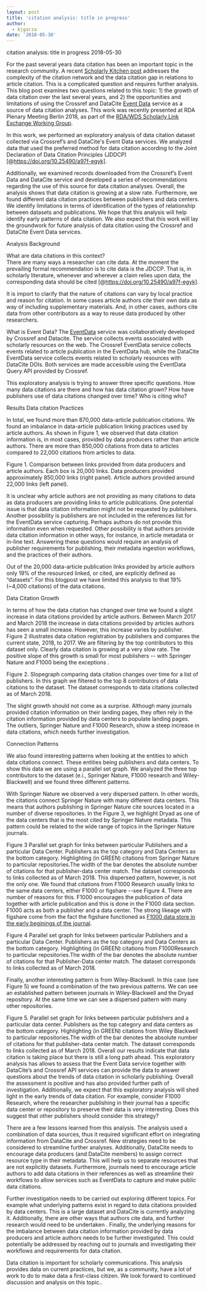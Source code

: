 ```yaml
---
layout: post
title: 'citation analysis: title in progress'
author:
  - kjgarza
date: '2018-05-30'
---
```

citation analysis: title in progress
2018-05-30

For the past several years data citation has been an important topic in the research community. A recent [Scholarly Kitchen post](https://scholarlykitchen.sspnet.org/2018/05/28/whats-up-with-data-citations/) addresses the complexity of the citation network and the data citation gap in relations to article citation.  This is a complicated question and requires further analysis. This blog post examines two questions related to this topic: 1) the growth of data citation over the last several years, and 2) the opportunities and limitations of using the Crossref and DataCite [Event Data](https://www.crossref.org/services/event-data/) service as a source of data citation analyses. This work was recently presented at RDA Plenary Meeting Berlin 2018, as part of the  [RDA/WDS Scholarly Link Exchange Working Group](http://www.scholix.org/). 

In this work, we performed an exploratory analysis of data citation dataset collected via Crossref’s and DataCite's Event Data services. We analyzed data that used the preferred method for data citation according to the Joint Declaration of Data Citation Principles (JDDCP) [@https://doi.org/10.25490/a97f-egyk]. 

Additionally, we examined records downloaded from the Crossref’s Event Data and DataCite service and developed a series of recommendations regarding the use of this source for data citation analyses. Overall, the analysis shows that data citation is growing at a slow rate. Furthermore, we found different data citation practices between publishers and data centers. We identify limitations in terms of identification of the types of relationship between datasets and publications. We hope  that this analysis will help identify early patterns of data citation. We also expect that this work will lay the groundwork for future analysis of data citation using the Crossref and DataCite Event Data services.

Analysis Background

What are data citations in this context?  
There are many ways a researcher can cite data. At the moment the prevailing formal recommendation is to cite data is the JDCCP. That is, in scholarly literature, whenever and wherever a claim relies upon data, the corresponding data should be cited [@https://doi.org/10.25490/a97f-egyk]. 

It is import to clarify that the nature of citations can vary by local practice and reason for citation. In some cases article authors cite their own data as way of including supplementary materials. And, in other cases, authors cite data from other contributors as a way to reuse data produced by other researchers.

What is Event Data? 
The [EventData](https://www.crossref.org/services/event-data/) service was collaboratively developed by Crossref and Datacite. The service collects events associated with scholarly resources on the web. The Crossref EventData service collects events related to article publication in the EventData hub, while the DataCite EventData service collects events related to scholarly resources with DataCite DOIs. Both services are made accessible using the EventData Query API provided by Crossref.

This exploratory analysis is trying to answer three specific questions.
How many data citations are there and how has data citation grown?
How have publishers use of data citations changed over time?
Who is citing who?

Results
Data citation Practices

In total, we found more than 870,000 data-article publication citations. We found an imbalance in data-article publication linking practices used by article authors. As shown in Figure 1, we observed that data citation information is, in most cases, provided by data producers rather than article authors. There are more than 850,000 citations from data to articles compared to 22,000 citations from articles to data.

Figure 1. Comparison between links provided from data producers and article authors. Each box is 20,000 links. Data producers provided approximately 850,000 links (right panel). Article authors provided around 22,000 links (left panel).

It is unclear why article authors are not providing as many citations to data as data producers are providing links to article publications. One potential issue is that data citation information might not be requested by publishers. Another possibility is publishers are not included in the references list for the EventData service capturing. Perhaps  authors do not provide this information even when requested. Other possibility is that authors provide data citation information in other ways, for instance, in article metadata or in-line text. Answering these questions would require an analysis of publisher requirements for publishing, their metadata ingestion workflows, and the practices of their authors.

Out of the 20,000 data-article publication links provided by article authors only 19% of the resourced linked, or cited, are explicitly defined as “datasets”. For this blogpost we have limited this analysis to that 19% (~4,000 citations) of the data citations.


Data Citation Growth 

In terms of how the data citation has changed over time we found a slight increase in data citations provided by article authors. Between March 2017 and March 2018 the increase in data citations provided by articles authors has seen a small increase. However, this increase varies by publisher. Figure 2  illustrates data citation registration by publishers and compares the current state, 2018, to 2017. We are filtering by the top contributors to this dataset only. Clearly data citation is growing at a very slow rate. The positive slope of this growth is small for most publishers -- with Springer Nature and F1000 being the exceptions .


Figure 2. Slopegraph comparing data citation changes over time for a list of publishers. In this graph we filtered to the top 8 contributors of data citations to the dataset. The dataset corresponds to data citations collected as of March 2018.

The slight growth should not come as a surprise. Although many journals provided citation information on their landing pages, they often rely in the citation information provided by data centers to populate landing pages. The outliers, Springer Nature and F1000 Research, show a steep increase in data citations, which needs further investigation. 

Connection Patterns

We also found interesting patterns when looking at the entities to which data citations connect. These entities being publishers and data centers. To show this data we  are using a parallel set graph. We analyzed the three top contributors to the dataset (e.i., Springer Nature, F1000 research and Wiley-Blackwell) and we found three different patterns. 

With Springer Nature we observed a very dispersed pattern. In other words, the citations connect Springer Nature with many different data centers. This means that authors publishing in Springer Nature cite sources located in a number of diverse repositories. In the Figure 3, we highlight Dryad as one of the data centers that is the most cited by Springer Nature metadata. This pattern could be related to the wide range of topics in the Springer Nature journals.


Figure 3 Parallel set graph for links between particular Publishers and a particular Data Center. Publishers as the top category and Data Centers as the bottom category. Highlighting (in GREEN) citations from Springer Nature to particular repositories.The width of the bar denotes the absolute number of citations for that publisher-data center match. The dataset corresponds to links collected as of March 2018.
This dispersed pattern, however, is not the only one. We found that citations from F1000 Research usually links to the same data centers, either F1000 or figshare --see Figure 4. There are number of reasons for this. F1000 encourages the publication of  data together with article publication and this is done in the F1000 data section. F1000 acts as  both a publisher and a data center. The strong likeage with figshare come from the fact the figshare functioned as [F1000 data store in the early beginings of the journal]( https://figshare.com/articles/F1000_and_figshare_Case_Study/1559059). 

Figure 4 Parallel set graph for links between particular Publishers and a particular Data Center. Publishers as the top category and Data Centers as the bottom category. Highlighting (in GREEN) citations from F1000Research to particular repositories.The width of the bar denotes the absolute number of citations for that Publisher-Data center match. The dataset corresponds to links collected as of March 2018.

Finally, another interesting pattern is from Wiley-Blackwell. In this case (see Figure 5) we found a combination of the two previous patterns. We can see an established pattern between journals in Wiley-Blackwell and the Dryad repository. At the same time we can see a dispersed pattern with many other repositories. 


Figure 5. Parallel set graph for links between particular publishers and a particular data center. Publishers as the top category and data centers as the bottom category. Highlighting (in GREEN) citations from Wiley Blackwell to particular repositories.The width of the bar denotes the absolute number of citations for that publisher-data center match. The dataset corresponds to links collected as of March 2018.
Overall our results indicate that data citation is taking place but there is still a long path ahead. This exploratory analysis has allows to assess that the Event Data service together with DataCite’s and Crossref API services can provide the data to answer questions about the trends of data citation in scholarly publishing. Overall the assessment is positive and has also provided further path of investigation. Additionally, we expect that this exploratory analysis will shed light in the early trends of data citation. For example,  consider F1000 Research, where  the researcher publishing in their journal has a specific data center or repository to preserve their data is very interesting. Does this suggest that other publishers should consider this strategy? 

There are a few lessons learned from this analysis. The analysis used a combination of data sources, thus it required significant effort on integrating information from DataCite and Crossref. New strategies need to be considered to streamline further analyses. Additionally, DataCite needs to encourage data producers (and DataCite members) to assign correct resource type in their metadata. This will help us to separate resources that are not explicitly datasets. Furthermore, journals need to encourage article authors to add data citations in their references as well as streamline their workflows to allow services such as EventData to capture and make public data citations.

Further investigation needs to be carried out exploring different topics. For example what underlying patterns exist in regard to data citations provided by data centers. This is a large dataset and DataCite is currently analyzing it. Additionally, there are other ways  that authors cite data, and further research would need to be undertaken . Finally, the underlying reasons for the imbalance between data citation information provided by data producers and article authors needs to be further investigated. This could potentially be addressed by reaching out to journals and investigating their workflows and requirements for data citation.

Data citation is important for scholarly communications. This analysis provides data on current practices, but we, as a community, have a lot of work to do to make data a first-class citizen. We look forward to continued discussion and analysis on this topic..














